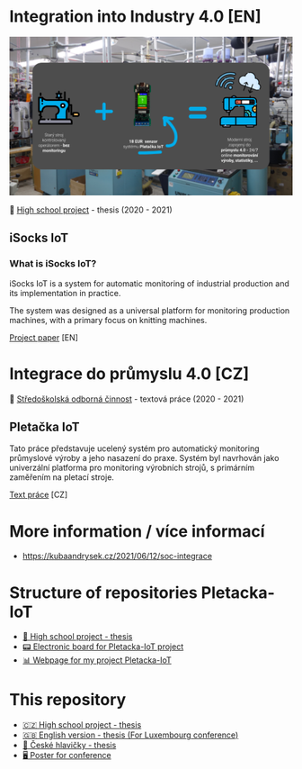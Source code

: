 # Integration into Industry 4.0 [EN]

![](/img/Pletacka-IoT.png)

📖 [High school project](https://www.soc.cz/english/) - thesis (2020 - 2021)

## iSocks IoT

### What is iSocks IoT?
iSocks IoT is a system for automatic monitoring of industrial production and its implementation in practice.

The system was designed as a universal platform for monitoring production machines, with a primary focus on knitting machines.

[Project paper](https://github.com/JakubAndrysek/SOC-Integrace-do-prumyslu-4.0/blob/luxembourg/text.pdf) [EN]


# Integrace do průmyslu 4.0 [CZ]

📖 [Středoškolská odborná činnost](https://www.soc.cz/) - textová práce (2020 - 2021)

## Pletačka IoT
Tato práce představuje ucelený systém pro automatický monitoring průmyslové výroby a jeho nasazení do praxe.
Systém byl navrhován jako univerzální platforma pro monitoring výrobních strojů, s primárním zaměřením na pletací stroje.

[Text práce](https://kubaandrysek.cz/2021/06/12/soc-integrace#textová-práce) [CZ]


# More information / více informací

- https://kubaandrysek.cz/2021/06/12/soc-integrace

# Structure of repositories Pletacka-IoT
- [📖 High school project - thesis](https://github.com/Pletacka-IoT/SOC-Integrace-do-prumyslu-4.0)
- [📟 Electronic board for Pletacka-IoT project](https://github.com/Pletacka-IoT/Pletacka-board)
- [📊 Webpage for my project Pletacka-IoT](https://github.com/Pletacka-IoT/Pletacka-website)

# This repository
- [🇨🇿 High school project - thesis](text.pdf)
- [🇬🇧 English version - thesis (For Luxembourg conference)](https://github.com/Pletacka-IoT/SOC-Integrace-do-prumyslu-4.0/blob/luxembourg/text.pdf)
- [📖 České hlavičky - thesis](https://github.com/Pletacka-IoT/SOC-Integrace-do-prumyslu-4.0/blob/ceske-hlavicky/text.pdf)
- [🖥 Poster for conference](https://github.com/Pletacka-IoT/SOC-Integrace-do-prumyslu-4.0/blob/poster/luxembourg/Luxembourg_poster_en.pdf)

